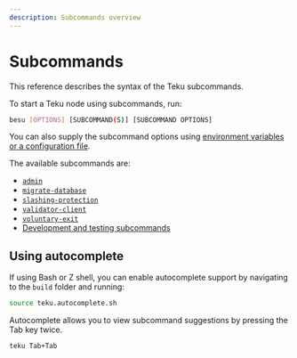 ```yaml
---
description: Subcommands overview
---
```


# Subcommands

This reference describes the syntax of the Teku subcommands.

To start a Teku node using subcommands, run:

```bash
besu [OPTIONS] [SUBCOMMAND(S)] [SUBCOMMAND OPTIONS]
```

You can also supply the subcommand options using [environment variables or a configuration file](../CLI-Syntax.md#specifying-options).

The available subcommands are:

- [`admin`](Admin.md)
- [`migrate-database`](Migrate-Database.md)
- [`slashing-protection`](Slashing-Protection.md)
- [`validator-client`](Validator-Client.md)
- [`voluntary-exit`](Voluntary-Exit.md)
- [Development and testing subcommands](Development.md)

## Using autocomplete

If using Bash or Z shell, you can enable autocomplete support by navigating to the `build` folder and running:

```bash
source teku.autocomplete.sh
```

Autocomplete allows you to view subcommand suggestions by pressing the Tab key twice.

```bash
teku Tab+Tab
```
